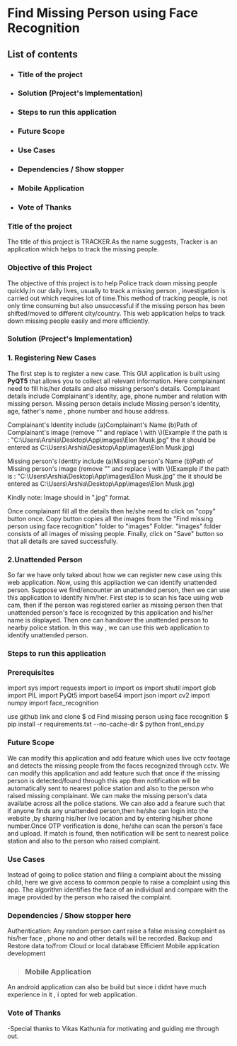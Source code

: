 # Find Missing Person using Face Recognition

## List of contents
- ### Title of the project
- ### Solution (Project's Implementation)
- ### Steps to  run this application
- ### Future Scope
- ### Use Cases
- ### Dependencies / Show stopper
- ### Mobile Application
- ### Vote of Thanks

### Title of the project
The title of this project is TRACKER.As the name suggests, Tracker is an  application which helps to track the missing people.

### Objective of this Project
The objective of this project is to help Police track down missing people quickly.In our daily lives, usually to track a missing person , investigation is carried out which requires lot of time.This method of tracking people, is not only  time consuming but also  unsuccessful if the missing person has been shifted/moved to different city/country. This web application helps to track down missing people easily and more efficiently.

### Solution (Project's Implementation)
### 1. Registering New Cases
The first step is to register a new case. This GUI application is built using <b>PyQT5</b> that allows you to collect all relevant information. Here complainant need to fill his/her details and also missing person's details.
Complainant details include Complainant's identity, age, phone number and relation with missing person.
Missing person details include Missing person's identity, age, father's name , phone number and house address.

Complainant's Identity include
(a)Complainant's Name
(b)Path of Complainant's image (remove "" and replace \ with \\)(Example if the path is : "C:\Users\Arshia\Desktop\App\images\Elon Musk.jpg" the it should be entered as C:\\Users\\Arshia\\Desktop\\App\\images\\Elon Musk.jpg)

Missing person's Identity include
(a)Missing person's Name
(b)Path of Missing person's image (remove "" and replace \ with \\)(Example if the path is : "C:\Users\Arshia\Desktop\App\images\Elon Musk.jpg" the it should be entered as C:\\Users\\Arshia\\Desktop\\App\\images\\Elon Musk.jpg)

Kindly note: Image should in ".jpg" format.

Once complainant fill all the details  then he/she need to click on "copy" button  once.
Copy button copies all the images from the "Find missing person using face recognition" folder to "images" Folder.
"images" folder consists of all images of missing people.
Finally, click on "Save" button so that all details are saved successfully.

### 2.Unattended Person
So far we have only taked about how we can register new case using this web application. Now, using this appliaction  we can identify unattended person.
Suppose we find/encounter an unattended person, then we can use this application to identify him/her.
First step is to scan his face using web cam, then if the person was registered earlier as missing person then that unattended person's face is recognized by this application and his/her name is displayed. Then one can handover the unattended person to nearby police station. In this way , we can use this web application to identify unattended person.

### Steps to  run this application
### Prerequisites
import sys
import requests
import io
import os
import shutil
import glob
import PIL
import PyQt5
import base64
import json
import cv2
import numpy
import face_recognition

use github link and clone 
$ cd Find missing person using face recognition
$ pip install -r requirements.txt --no-cache-dir
$ python front_end.py

### Future Scope
We can modify this application and add feature which uses live cctv footage and detects the missing people from the faces recognized through cctv.
We can modify this application and add feature such that once if the missing person is detected/found through this app then notification will be automatically sent to nearest police station and also to the person who raised missing complainant.
We can make the missing person's data availabe across all the police stations.
We can also add a fearure such that if anyone finds any unattended person,then he/she can login into the website ,by sharing his/her live location and by entering his/her phone number.Once OTP verification is done, he/she can scan the person's face and upload. If match is found, then notification will be sent to nearest police station and also to the person who raised complaint.
 
### Use Cases
Instead of going to police station and filing a complaint about the  missing child, here we give access to common people to raise a complaint using this app.
The algorithm identifies the face of an individual and compare with the image provided by the person who raised the complaint.

### Dependencies / Show stopper here
Authentication: Any random person cant raise a false missing complaint as his/her face , phone no and other details will be recorded.
Backup and Restore data to/from Cloud or local database
Efficient Mobile application development

>### Mobile Application
An android application  can also be build but since i didnt have much experience in it , i opted for web application.

### Vote of Thanks
-Special thanks to Vikas Kathunia for motivating and guiding me through out.
